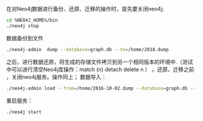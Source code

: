 在对Neo4j数据进行备份、还原、迁移的操作时，首先要关闭neo4j;
```bash
cd %NEO4J_HOME%/bin
./neo4j stop
```
数据备份到文件
```bash
./neo4j-admin  dump --database=graph.db --to=/home/2018.dump
```

之后，进行数据还原，将生成的存储文件拷贝到另一个相同版本的环境中.（测试中可以进行清空Neo4j库操作：match (n) detach delete n ）
。还原、迁移之前 ，关闭neo4j服务。操作同上；
数据导入：
```bash
./neo4j-admin load --from=/home/2016-10-02.dump --database=graph.db --force
```
重启服务：
```bash
./neo4j start
```